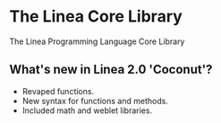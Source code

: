 # The Linea Core Library

The Linea Programming Language Core Library

## What's new in Linea 2.0 'Coconut'?

* Revaped functions.
* New syntax for functions and methods.
* Included math and weblet libraries.
